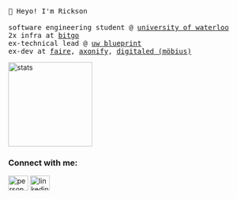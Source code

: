 <samp> 👋 Heyo! I'm Rickson </samp>
<br></br>
<samp>
  software engineering student @ [university of waterloo](https://uwaterloo.ca/future-students/programs/software-engineering)
  <br>
  2x infra at [bitgo](https://www.bitgo.com/)
  <br>
  ex-technical lead @ [uw blueprint](https://uwblueprint.org/)
  <br>
  ex-dev at [faire](https://www.faire.com/), [axonify](https://axonify.com/), [digitaled (möbius)](https://www.digitaled.com/)
</samp>

<div>
<img height="170" src="https://github-readme-stats.vercel.app/api?username=MatoPlus&count_private=true&include_all_commits=true&theme=onedark" alt="stats" />
</div>

<h3 align="left">Connect with me:</h3>
<p align="left">
<a href="https://rixinyang.me" target="blank"><img align="center" src="https://cdn.jsdelivr.net/npm/simple-icons@5.12.0/icons/aboutdotme.svg" alt="personal-site" height="30" width="40" /></a>
<a href="https://linkedin.com/in/rixinyang" target="blank"><img align="center" src="https://cdn.jsdelivr.net/npm/simple-icons@3.0.1/icons/linkedin.svg" alt="linkedin" height="30" width="40"/></a>
</p>
